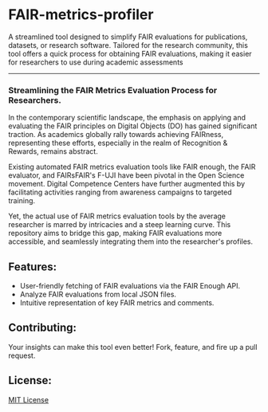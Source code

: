 # FAIR-metrics-profiler
A streamlined tool designed to simplify FAIR evaluations for publications, datasets, or research software. Tailored for the research community, this tool offers a quick process for obtaining FAIR evaluations, making it easier for researchers to use during academic assessments

----

### Streamlining the FAIR Metrics Evaluation Process for Researchers.

In the contemporary scientific landscape, the emphasis on applying and evaluating the FAIR principles on Digital Objects (DO) has gained significant traction. As academics globally rally towards achieving FAIRness, representing these efforts, especially in the realm of Recognition & Rewards, remains abstract.

Existing automated FAIR metrics evaluation tools like FAIR enough, the FAIR evaluator, and FAIRsFAIR's F-UJI have been pivotal in the Open Science movement. Digital Competence Centers have further augmented this by facilitating activities ranging from awareness campaigns to targeted training.

Yet, the actual use of FAIR metrics evaluation tools by the average researcher is marred by intricacies and a steep learning curve. This repository aims to bridge this gap, making FAIR evaluations more accessible, and seamlessly integrating them into the researcher's profiles.

## Features:

- User-friendly fetching of FAIR evaluations via the FAIR Enough API.
- Analyze FAIR evaluations from local JSON files.
- Intuitive representation of key FAIR metrics and comments.

## Contributing:

Your insights can make this tool even better! Fork, feature, and fire up a pull request.

## License:

[MIT License](LICENSE)